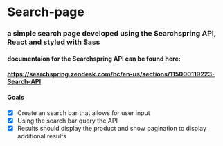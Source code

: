 # Search-page

### a simple search page developed using the Searchspring API, React and styled with Sass
#### documentaion for the Searchspring API can be found here:
#### https://searchspring.zendesk.com/hc/en-us/sections/115000119223-Search-API

#### Goals
- [x] Create an search bar that allows for user input
- [x] Using the search bar query the API
- [x] Results should display the product and show pagination to display additional results
